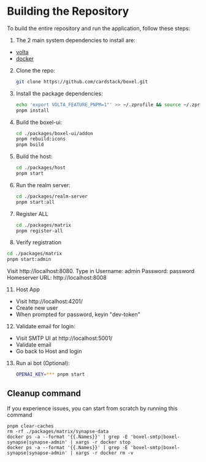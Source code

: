 # Building the Repository

To build the entire repository and run the application, follow these steps:

1. The 2 main system dependencies to install are:

- [volta](https://docs.volta.sh/guide/getting-started)
- [docker](https://docs.docker.com/get-docker/)

2. Clone the repo:

   ```zsh
   git clone https://github.com/cardstack/boxel.git
   ```

3. Install the package dependencies:

   ```zsh
   echo 'export VOLTA_FEATURE_PNPM=1"' >> ~/.zprofile && source ~/.zprofile
   pnpm install
   ```

4. Build the boxel-ui:

   ```zsh
   cd ./packages/boxel-ui/addon
   pnpm rebuild:icons
   pnpm build
   ```

5. Build the host:

   ```zsh
   cd ./packages/host
   pnpm start
   ```

6. Run the realm server:

   ```zsh
   cd ./packages/realm-server
   pnpm start:all
   ```

7. Register ALL

   ```zsh
   cd ./packages/matrix
   pnpm register-all
   ```

8. Verify registration

```zsh
cd ./packages/matrix
pnpm start:admin
```

Visit http://localhost:8080. Type in Username: admin Password: password Homeserver URL: http://localhost:8008

11. Host App

- Visit http://localhost:4201/
- Create new user
- When prompted for password, keyin "dev-token"

12. Validate email for login:

- Visit SMTP UI at http://localhost:5001/
- Validate email
- Go back to Host and login

13. Run ai bot (Optional):

    ```zsh
    OPENAI_KEY=*** pnpm start
    ```

## Cleanup command

If you experience issues, you can start from scratch by running this command

```
pnpm clear-caches
rm -rf ./packages/matrix/synapse-data
docker ps -a --format '{{.Names}}' | grep -E 'boxel-smtp|boxel-synapse|synapse-admin' | xargs -r docker stop
docker ps -a --format '{{.Names}}' | grep -E 'boxel-smtp|boxel-synapse|synapse-admin' | xargs -r docker rm -v
```
